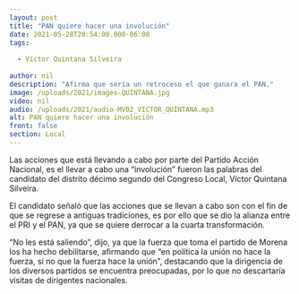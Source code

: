 ```yaml
---
layout: post
title: "PAN quiere hacer una involución"
date: 2021-05-28T20:54:00.000-06:00
tags:
  
  - Víctor Quintana Silveira
  
author: nil
description: "Afirma que sería un retroceso el que ganara el PAN."
image: /uploads/2021/images-QUINTANA.jpg
video: nil
audio: /uploads/2021/audio-MV02_VICTOR_QUINTANA.mp3
alt: PAN quiere hacer una involución
front: false
section: Local
---
```


Las acciones que está llevando a cabo por parte del Partido Acción Nacional, es el llevar a cabo una “involución” fueron las palabras del candidato del distrito décimo segundo del Congreso Local, Víctor Quintana Silveira.

El candidato señaló que las acciones que se llevan a cabo son con el fin de que se regrese a antiguas tradiciones, es por ello que se dio la alianza entre el PRI y el PAN, ya que se quiere derrocar a la cuarta transformación.

“No les está saliendo”, dijo, ya que la fuerza que toma el partido de Morena los ha hecho debilitarse, afirmando que “en política la unión no hace la fuerza, si no que la fuerza hace la unión”, destacando que la dirigencia de los diversos partidos se encuentra preocupadas, por lo que no descartaría visitas de dirigentes nacionales.
